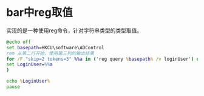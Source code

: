 # bar中reg取值

实现的是一种使用reg命令，针对字符串类型的类型取值。

```bat
@echo off
set basepath=HKCU\software\ADControl
rem 从第二行开始，使用第三列的输出结果
for /F "skip=2 tokens=3" %%a in ('reg query %basepath% /v loginUser') do (
set LoginUser=%%a
)

echo %LoginUser%
pause
```


